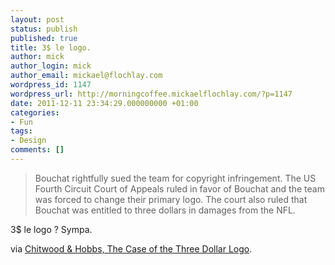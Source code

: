 ```yaml
---
layout: post
status: publish
published: true
title: 3$ le logo.
author: mick
author_login: mick
author_email: mickael@flochlay.com
wordpress_id: 1147
wordpress_url: http://morningcoffee.mickaelflochlay.com/?p=1147
date: 2011-12-11 23:34:29.000000000 +01:00
categories:
- Fun
tags:
- Design
comments: []
---
```

<blockquote>Bouchat rightfully sued the team for copyright infringement. The US Fourth Circuit Court of Appeals ruled in favor of Bouchat and the team was forced to change their primary logo. The court also ruled that Bouchat was entitled to three dollars in damages from the NFL.</blockquote>
3$ le logo ? Sympa.

via <a href="http://chitwoodandhobbs.com/post/8739973568/the-case-of-the-three-dollar-logo">Chitwood &amp; Hobbs, The Case of the Three Dollar Logo</a>.
